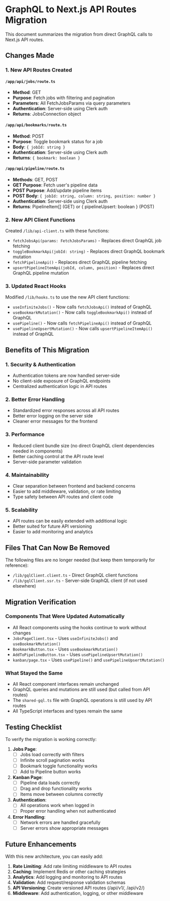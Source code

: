 # GraphQL to Next.js API Routes Migration

This document summarizes the migration from direct GraphQL calls to Next.js API routes.

## Changes Made

### 1. New API Routes Created

#### `/app/api/jobs/route.ts`

- **Method**: GET
- **Purpose**: Fetch jobs with filtering and pagination
- **Parameters**: All FetchJobsParams via query parameters
- **Authentication**: Server-side using Clerk auth
- **Returns**: JobsConnection object

#### `/app/api/bookmarks/route.ts`

- **Method**: POST
- **Purpose**: Toggle bookmark status for a job
- **Body**: `{ jobId: string }`
- **Authentication**: Server-side using Clerk auth
- **Returns**: `{ bookmark: boolean }`

#### `/app/api/pipeline/route.ts`

- **Methods**: GET, POST
- **GET Purpose**: Fetch user's pipeline data
- **POST Purpose**: Add/update pipeline items
- **POST Body**: `{ jobId: string, column: string, position: number }`
- **Authentication**: Server-side using Clerk auth
- **Returns**: PipelineItem[] (GET) or { pipelineUpsert: boolean } (POST)

### 2. New API Client Functions

Created `/lib/api-client.ts` with these functions:

- `fetchJobsApi(params: FetchJobsParams)` - Replaces direct GraphQL job fetching
- `toggleBookmarkApi(jobId: string)` - Replaces direct GraphQL bookmark mutation
- `fetchPipelineApi()` - Replaces direct GraphQL pipeline fetching
- `upsertPipelineItemApi(jobId, column, position)` - Replaces direct GraphQL pipeline mutation

### 3. Updated React Hooks

Modified `/lib/hooks.ts` to use the new API client functions:

- `useInfiniteJobs()` - Now calls `fetchJobsApi()` instead of GraphQL
- `useBookmarkMutation()` - Now calls `toggleBookmarkApi()` instead of GraphQL
- `usePipeline()` - Now calls `fetchPipelineApi()` instead of GraphQL
- `usePipelineUpsertMutation()` - Now calls `upsertPipelineItemApi()` instead of GraphQL

## Benefits of This Migration

### 1. **Security & Authentication**

- Authentication tokens are now handled server-side
- No client-side exposure of GraphQL endpoints
- Centralized authentication logic in API routes

### 2. **Better Error Handling**

- Standardized error responses across all API routes
- Better error logging on the server side
- Cleaner error messages for the frontend

### 3. **Performance**

- Reduced client bundle size (no direct GraphQL client dependencies needed in components)
- Better caching control at the API route level
- Server-side parameter validation

### 4. **Maintainability**

- Clear separation between frontend and backend concerns
- Easier to add middleware, validation, or rate limiting
- Type safety between API routes and client code

### 5. **Scalability**

- API routes can be easily extended with additional logic
- Better suited for future API versioning
- Easier to add monitoring and analytics

## Files That Can Now Be Removed

The following files are no longer needed (but keep them temporarily for reference):

- `/lib/gqlClient.client.ts` - Direct GraphQL client functions
- `/lib/gqlClient.ssr.ts` - Server-side GraphQL client (if not used elsewhere)

## Migration Verification

### Components That Were Updated Automatically

- All React components using the hooks continue to work without changes
- `JobsPageClient.tsx` - Uses `useInfiniteJobs()` and `useBookmarkMutation()`
- `BookmarkButton.tsx` - Uses `useBookmarkMutation()`
- `AddToPipelineButton.tsx` - Uses `usePipelineUpsertMutation()`
- `kanban/page.tsx` - Uses `usePipeline()` and `usePipelineUpsertMutation()`

### What Stayed the Same

- All React component interfaces remain unchanged
- GraphQL queries and mutations are still used (but called from API routes)
- The `shared-gql.ts` file with GraphQL operations is still used by API routes
- All TypeScript interfaces and types remain the same

## Testing Checklist

To verify the migration is working correctly:

1. **Jobs Page**:
   - [ ] Jobs load correctly with filters
   - [ ] Infinite scroll pagination works
   - [ ] Bookmark toggle functionality works
   - [ ] Add to Pipeline button works

2. **Kanban Page**:
   - [ ] Pipeline data loads correctly
   - [ ] Drag and drop functionality works
   - [ ] Items move between columns correctly

3. **Authentication**:
   - [ ] All operations work when logged in
   - [ ] Proper error handling when not authenticated

4. **Error Handling**:
   - [ ] Network errors are handled gracefully
   - [ ] Server errors show appropriate messages

## Future Enhancements

With this new architecture, you can easily add:

1. **Rate Limiting**: Add rate limiting middleware to API routes
2. **Caching**: Implement Redis or other caching strategies
3. **Analytics**: Add logging and monitoring to API routes
4. **Validation**: Add request/response validation schemas
5. **API Versioning**: Create versioned API routes (/api/v1/, /api/v2/)
6. **Middleware**: Add authentication, logging, or other middleware
